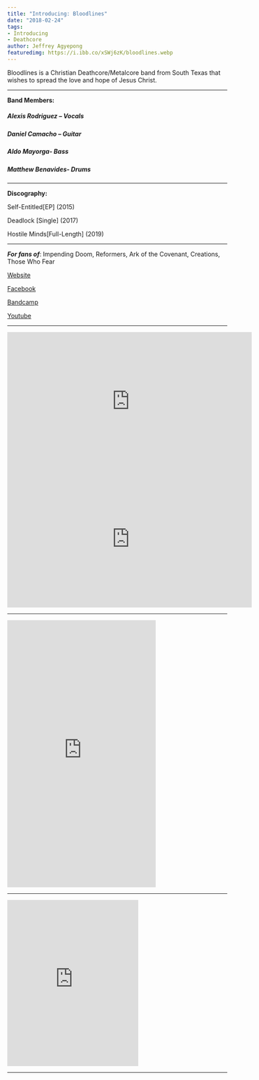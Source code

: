 ```yaml
---
title: "Introducing: Bloodlines"
date: "2018-02-24"
tags:
- Introducing
- Deathcore
author: Jeffrey Agyepong
featuredimg: https://i.ibb.co/xSWj6zK/bloodlines.webp
---
```


Bloodlines is a Christian Deathcore/Metalcore band from South Texas that wishes to spread the love and hope of Jesus Christ. 

<hr>

**Band Members:**

##### Alexis Rodriguez – Vocals

##### Daniel Camacho – Guitar

##### Aldo Mayorga- Bass

##### Matthew Benavides- Drums

<hr>

**Discography:**

Self-Entitled[EP] (2015)

Deadlock [Single] (2017)

Hostile Minds[Full-Length] (2019)

<hr>

_**For fans of**_: Impending Doom, Reformers, Ark of the Covenant, Creations, Those Who Fear

[Website](https://www.bloodlinestx.com/home)

[Facebook](https://www.facebook.com/BloodlinesTexas/)

[Bandcamp](https://bloodlinestx.bandcamp.com)

[Youtube](https://www.youtube.com/channel/UCSsWx-MXWFzkhEJ-BaKCLQQ/videos)

<hr>

<div class="video-container"><iframe width="560" height="315" src="https://www.youtube.com/embed/O32URUV_Vds" frameborder="0" allow="accelerometer; autoplay; clipboard-write; encrypted-media; gyroscope; picture-in-picture" allowfullscreen></iframe></div>

<div class="video-container"><iframe width="560" height="315" src="https://www.youtube.com/embed/3XZxklK9CLI" frameborder="0" allow="accelerometer; autoplay; clipboard-write; encrypted-media; gyroscope; picture-in-picture" allowfullscreen></iframe></div>

<hr>

<iframe style="border: 0; width: 340px; height: 611px;" src="https://bandcamp.com/EmbeddedPlayer/album=3107571955/size=large/bgcol=ffffff/linkcol=0687f5/transparent=true/" seamless><a href="https://bloodlinestx.bandcamp.com/album/bloodlines">Bloodlines by Bloodlines</a></iframe>

<hr>

<iframe src="https://open.spotify.com/embed/album/70oKs25D2oQ9vwKu27hxtM" width="300" height="380" frameborder="0" allowtransparency="true" allow="encrypted-media"></iframe>

<hr>